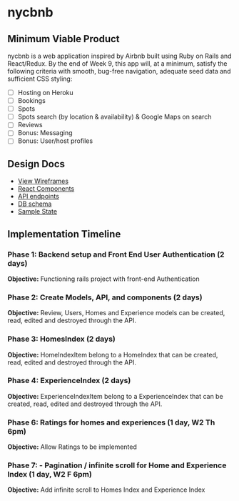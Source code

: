 # nycbnb

[Heroku]:  https://nyc-bnb.herokuapp.com/

## Minimum Viable Product

nycbnb is a web application inspired by Airbnb built using Ruby on Rails
and React/Redux.  By the end of Week 9, this app will, at a minimum, satisfy the
following criteria with smooth, bug-free navigation, adequate seed data and
sufficient CSS styling:

- [ ] Hosting on Heroku
- [ ] Bookings
- [ ] Spots
- [ ] Spots search (by location & availability) & Google Maps on search
- [ ] Reviews
- [ ] Bonus: Messaging
- [ ] Bonus: User/host profiles   

## Design Docs
* [View Wireframes][wireframes]
* [React Components][components]
* [API endpoints][api-endpoints]
* [DB schema][schema]
* [Sample State][sample-state]

[wireframes]: docs/wireframes
[components]: docs/component_hierarchy.md
[sample-state]: docs/sample_state.md
[api-endpoints]: docs/api_endpoints.md
[schema]: docs/schema.md

## Implementation Timeline

### Phase 1: Backend setup and Front End User Authentication (2 days)

**Objective:** Functioning rails project with front-end Authentication

### Phase 2: Create Models, API, and components (2 days)

**Objective:** Review, Users, Homes and Experience models  can be created, read, edited and destroyed through
the API.

### Phase 3: HomesIndex (2 days)

**Objective:** HomeIndexItem belong to a HomeIndex that can be created, read, edited and destroyed through the API.

### Phase 4: ExperienceIndex (2 days)

**Objective:** ExperienceIndexItem belong to a ExperienceIndex that can be created, read, edited and destroyed through the API.


### Phase 6: Ratings for homes and experiences (1 day, W2 Th 6pm)

**Objective:** Allow Ratings to be implemented

### Phase 7: - Pagination / infinite scroll for Home and Experience Index (1 day, W2 F 6pm)

**Objective:** Add infinite scroll to Homes Index and Experience Index
